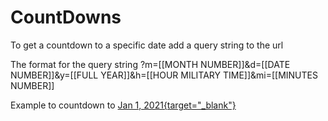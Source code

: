 # CountDowns
To get a countdown to a specific date add a query string to the url

The format for the query string ?m=[[MONTH NUMBER]]&d=[[DATE NUMBER]]&y=[[FULL YEAR]]&h=[[HOUR MILITARY TIME]]&mi=[[MINUTES NUMBER]]

Example to countdown to [Jan 1, 2021{target="_blank"}](https://interdevgis.github.io/CountDowns/?m=1&d=1&h=0&m=8&mi=00&y=2021)
